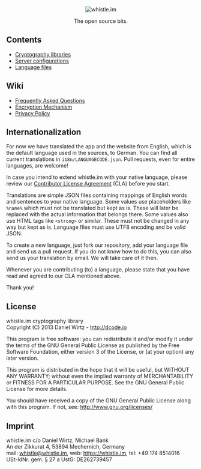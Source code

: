 <div align="center">
	<img src="https://whistle.im/img/logo-big.png" alt="whistle.im" />
	<p>The open source bits.</p>
</div>

Contents
--------
* [Cryptography libraries](https://github.com/whistle-im/whistle-im/tree/master/client)
* [Server configurations](https://github.com/whistle-im/whistle-im/tree/master/server)
* [Language files](https://github.com/whistle-im/whistle-im/tree/master/i18n)

Wiki
----
* [Frequently Asked Questions](https://github.com/whistle-im/whistle-im/wiki/Frequently-Asked-Questions)
* [Encryption Mechanism](https://github.com/whistle-im/whistle-im/wiki/Encryption-Mechanism)
* [Privacy Policy](https://github.com/whistle-im/whistle-im/wiki/Privacy-Policy)

Internationalization
--------------------
For now we have translated the app and the website from English, which is the default language
used in the sources, to German. You can find all current translations in `i18n/LANGUAGECODE.json`.
Pull requests, even for entire languages, are welcome!

In case you intend to extend whistle.im with your native language, please review our [Contributor
License Agreement](https://github.com/whistle-im/whistle-im/blob/master/CLA) (CLA) before you start.

Translations are simple JSON files containing mappings of English words and sentences to your native
language. Some values use placeholders like `%name%` which must not be translated but kept as is.
These will later be replaced with the actual information that belongs there. Some values also use
HTML tags like `<strong>` or similar. These must not be changed in any way but kept as is. Language
files must use UTF8 encoding and be valid JSON.

To create a new language, just fork our repository, add your language file and send us a pull
request. If you do not know how to do this, you can also send us your translation by email. We
will take care of it then.

Whenever you are contributing (to) a language, please state that you have read and agreed to our
CLA mentioned above.

Thank you!

License
-------
whistle.im cryptography library  
Copyright (C) 2013 Daniel Wirtz - http://dcode.io

This program is free software: you can redistribute it and/or modify
it under the terms of the GNU General Public License as published by
the Free Software Foundation, either version 3 of the License, or
(at your option) any later version.

This program is distributed in the hope that it will be useful,
but WITHOUT ANY WARRANTY; without even the implied warranty of
MERCHANTABILITY or FITNESS FOR A PARTICULAR PURPOSE.  See the
GNU General Public License for more details.

You should have received a copy of the GNU General Public License
along with this program. If not, see: http://www.gnu.org/licenses/

Imprint
-------
whistle.im c/o Daniel Wirtz, Michael Bank  
An der Zikkurat 4, 53894 Mechernich, Germany  
mail: whistle@whistle.im, web: https://whistle.im, tel: +49 174 8514016  
USt-IdNr. gem. § 27 a UstG: DE262739457
